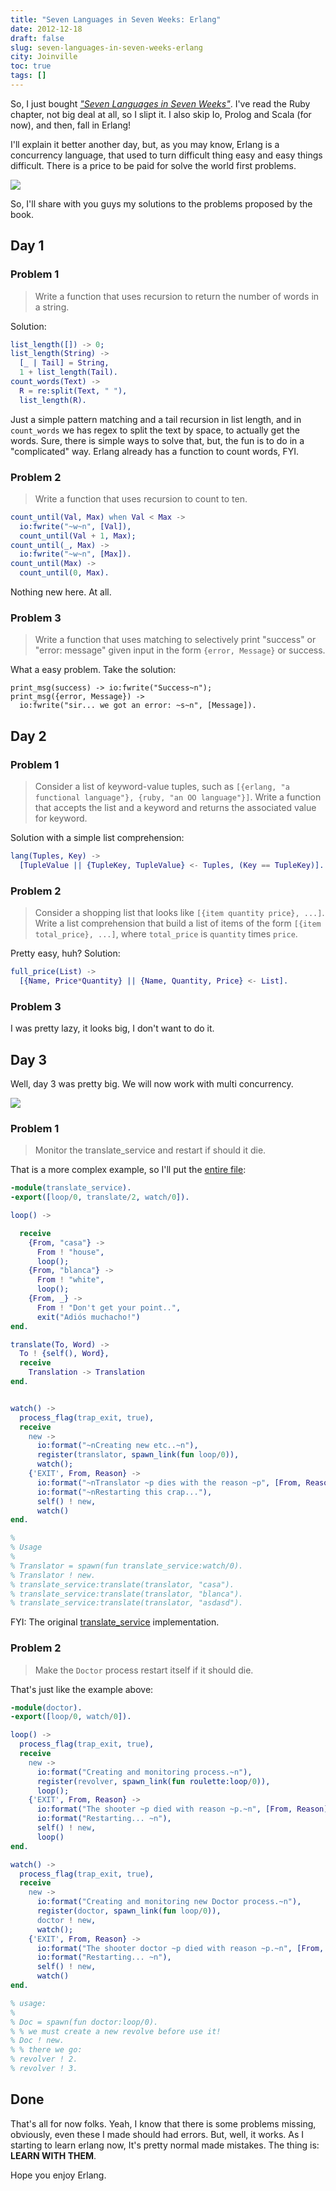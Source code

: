 ```yaml
---
title: "Seven Languages in Seven Weeks: Erlang"
date: 2012-12-18
draft: false
slug: seven-languages-in-seven-weeks-erlang
city: Joinville
toc: true
tags: []
---
```


So, I just bought *["Seven Languages in Seven Weeks"](http://amzn.to/17vnhdb)*. I've read the Ruby chapter, not big deal at all, so I slipt it. I also skip Io, Prolog and Scala (for now), and then, fall in Erlang!

I'll explain it better another day, but, as you may know, Erlang is a concurrency language, that used to turn difficult thing easy and easy things difficult. There is a price to be paid for solve the world first problems.

![](/public/images/seven-languages-in-seven-weeks-erlang/e5a7c888-be2e-4d2d-ba3d-00222a37437a.png)

So, I'll share with you guys my solutions to the problems proposed by the book.

## Day 1

### Problem 1

> Write a function that uses recursion to return the number of words in a string.

Solution:

```erlang
list_length([]) -> 0;
list_length(String) ->
  [_ | Tail] = String,
  1 + list_length(Tail).
count_words(Text) ->
  R = re:split(Text, " "),
  list_length(R).
```

Just a simple pattern matching and a tail recursion in list length, and in `count_words` we has regex to split the text by space, to actually get the words. Sure, there is simple ways to solve that, but, the fun is to do in a "complicated" way. Erlang already has a function to count words, FYI.

### Problem 2

> Write a function that uses recursion to count to ten.
```erlang
count_until(Val, Max) when Val < Max ->
  io:fwrite("~w~n", [Val]),
  count_until(Val + 1, Max);
count_until(_, Max) ->
  io:fwrite("~w~n", [Max]).
count_until(Max) ->
  count_until(0, Max).
```

Nothing new here. At all.

### Problem 3

> Write a function that uses matching to selectively print "success" or "error: message" given input in the form `{error, Message}` or success.

What a easy problem. Take the solution:

```
print_msg(success) -> io:fwrite("Success~n");
print_msg({error, Message}) ->
  io:fwrite("sir... we got an error: ~s~n", [Message]).
```

## Day 2

### Problem 1

> Consider a list of keyword-value tuples, such as `[{erlang, "a functional language"}, {ruby, "an OO language"}]`. Write a function that accepts the list and a keyword and returns the associated value for keyword.

Solution with a simple list comprehension:

```erlang
lang(Tuples, Key) ->
  [TupleValue || {TupleKey, TupleValue} <- Tuples, (Key == TupleKey)].
```

### Problem 2

> Consider a shopping list that looks like `[{item quantity price}, ...]`. Write a list comprehension that build a list of items of the form `[{item total_price}, ...]`, where `total_price` is `quantity` times `price`.

Pretty easy, huh? Solution:

```erlang
full_price(List) ->
  [{Name, Price*Quantity} || {Name, Quantity, Price} <- List].
```

### Problem 3

I was pretty lazy, it looks big, I don't want to do it.

## Day 3

Well, day 3 was pretty big. We will now work with multi concurrency.

![](/public/images/seven-languages-in-seven-weeks-erlang/3976f7fc-ec94-4569-b8a8-ca1311a6c5eb.gif)

### Problem 1

> Monitor the translate_service and restart if should it die.

That is a more complex example, so I'll put the [entire file](https://github.com/caarlos0/erlang-playground/blob/master/day3_examples_exs/translate_service.erl):

```erlang
-module(translate_service).
-export([loop/0, translate/2, watch/0]).

loop() ->

  receive
    {From, "casa"} ->
      From ! "house",
      loop();
    {From, "blanca"} ->
      From ! "white",
      loop();
    {From, _} ->
      From ! "Don't get your point..",
      exit("Adiós muchacho!")
end.

translate(To, Word) ->
  To ! {self(), Word},
  receive
    Translation -> Translation
end.


watch() ->
  process_flag(trap_exit, true),
  receive
    new ->
      io:format("~nCreating new etc..~n"),
      register(translator, spawn_link(fun loop/0)),
      watch();
    {'EXIT', From, Reason} ->
      io:format("~nTranslator ~p dies with the reason ~p", [From, Reason]),
      io:format("~nRestarting this crap..."),
      self() ! new,
      watch()
end.

%
% Usage
%
% Translator = spawn(fun translate_service:watch/0).
% Translator ! new.
% translate_service:translate(translator, "casa").
% translate_service:translate(translator, "blanca").
% translate_service:translate(translator, "asdasd").
```

FYI: The original [translate_service](https://github.com/caarlos0/erlang-playground/blob/master/day3_examples/translate_service.erl) implementation.

### Problem 2

> Make the `Doctor` process restart itself if it should die.

That's just like the example above:

```erlang
-module(doctor).
-export([loop/0, watch/0]).

loop() ->
  process_flag(trap_exit, true),
  receive
    new ->
      io:format("Creating and monitoring process.~n"),
      register(revolver, spawn_link(fun roulette:loop/0)),
      loop();
    {'EXIT', From, Reason} ->
      io:format("The shooter ~p died with reason ~p.~n", [From, Reason]),
      io:format("Restarting... ~n"),
      self() ! new,
      loop()
end.

watch() ->
  process_flag(trap_exit, true),
  receive
    new ->
      io:format("Creating and monitoring new Doctor process.~n"),
      register(doctor, spawn_link(fun loop/0)),
      doctor ! new,
      watch();
    {'EXIT', From, Reason} ->
      io:format("The shooter doctor ~p died with reason ~p.~n", [From, Reason]),
      io:format("Restarting... ~n"),
      self() ! new,
      watch()
end.

% usage:
%
% Doc = spawn(fun doctor:loop/0).
% % we must create a new revolve before use it!
% Doc ! new.
% % there we go:
% revolver ! 2.
% revolver ! 3.
```

## Done

That's all for now folks. Yeah, I know that there is some problems missing, obviously, even these I made should had errors. But, well, it works. As I starting to learn erlang now, It's pretty normal made mistakes. The thing is: **LEARN WITH THEM**.

Hope you enjoy Erlang.
